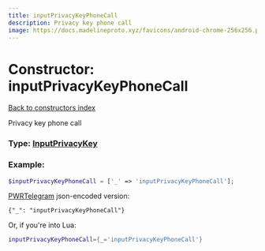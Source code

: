 ```yaml
---
title: inputPrivacyKeyPhoneCall
description: Privacy key phone call
image: https://docs.madelineproto.xyz/favicons/android-chrome-256x256.png
---
```

# Constructor: inputPrivacyKeyPhoneCall  
[Back to constructors index](index.md)



Privacy key phone call




### Type: [InputPrivacyKey](../types/InputPrivacyKey.md)


### Example:

```php
$inputPrivacyKeyPhoneCall = ['_' => 'inputPrivacyKeyPhoneCall'];
```  

[PWRTelegram](https://pwrtelegram.xyz) json-encoded version:

```
{"_": "inputPrivacyKeyPhoneCall"}
```


Or, if you're into Lua:

```lua
inputPrivacyKeyPhoneCall={_='inputPrivacyKeyPhoneCall'}

```


